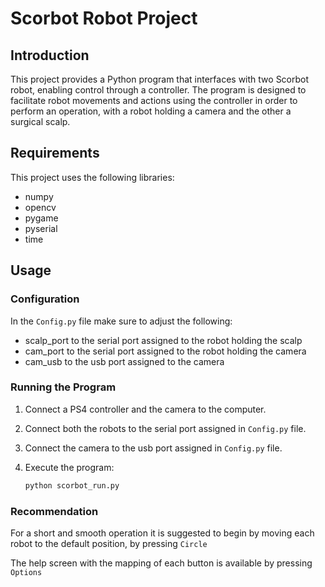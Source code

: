 # Scorbot Robot Project

## Introduction

This project provides a Python program that interfaces with two Scorbot robot, enabling control through a controller. 
The program is designed to facilitate robot movements and actions using the controller in order to perform an operation, with a robot holding a camera and the other a surgical scalp.

## Requirements

This project uses the following libraries:

* numpy
* opencv
* pygame
* pyserial
* time

## Usage

### Configuration

In the `Config.py` file make sure to adjust the following:

* scalp_port to the serial port assigned to the robot holding the scalp
* cam_port to the serial port assigned to the robot holding the camera
* cam_usb to the usb port assigned to the camera


### Running the Program

1. Connect a PS4 controller and the camera to the computer.

2. Connect both the robots to the serial port assigned in `Config.py` file.

3. Connect the camera to the usb port assigned in `Config.py` file.

4. Execute the program:

   ```bash
   python scorbot_run.py
   ``` 


### Recommendation

For a short and smooth operation it is suggested to begin by moving each robot to the default position, by pressing `Circle`

The help screen with the mapping of each button is available by pressing `Options`